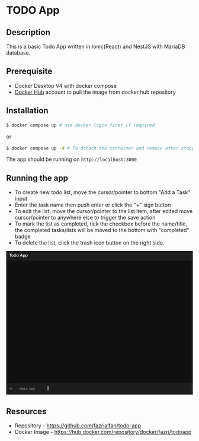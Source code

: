 # TODO App

## Description
This is a basic Todo App written in Ionic(React) and NestJS with MariaDB database.

## Prerequisite
 - Docker Desktop V4 with docker compose
 - [Docker Hub](https://hub.docker.com/login) account to pull the image from docker hub repository

## Installation
```bash
$ docker compose up # use docker login first if required
```
or
```bash
$ docker compose up -d # To detach the container and remove after stopped
```

The app should be running on ``http://localhost:3000``

## Running the app
- To create new todo list, move the cursor/pointer to bottom "Add a Task" input
- Enter the task name then push enter or click the "+" sign button
- To edit the list, move the cursor/pointer to the list item, after edited move cursor/pointer to anywhere else to trigger the save action
- To mark the list as completed, tick the checkbox before the name/title, the completed tasks/lists will be moved to the bottom with "completed" badge
- To delete the list, click the trash icon button on the right side.

![](https://github.com/fazrialfan/todo-app/blob/main/todo-tutorial.gif)

## Resources
 - Repository - https://github.com/fazrialfan/todo-app
 - Docker Image - https://hub.docker.com/repository/docker/fazri/todoapp

